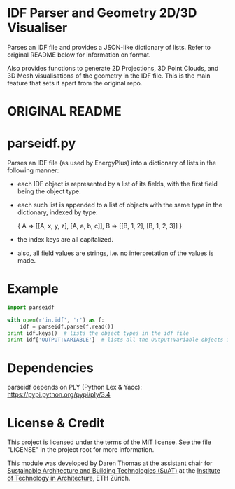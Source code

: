 # IDF Parser and Geometry 2D/3D Visualiser

Parses an IDF file and provides a JSON-like dictionary of lists. Refer to original README below for information on format.

Also provides functions to generate 2D Projections, 3D Point Clouds, and 3D Mesh visualisations of the
geometry in the IDF file. This is the main feature that sets it apart from the original repo.


# ORIGINAL README
# parseidf.py

Parses an IDF file (as used by EnergyPlus) into a dictionary of lists in the following manner:

- each IDF object is represented by a list of its fields, with the first field being the object type.

- each such list is appended to a list of objects with the same type in the dictionary, indexed by type:

   { A => [[A, x, y, z], [A, a, b, c]],
     B => [[B, 1, 2], [B, 1, 2, 3]] }

- the index keys are all capitalized.

- also, all field values are strings, i.e. no interpretation of the values is made.

# Example

```python
import parseidf

with open(r'in.idf', 'r') as f:
    idf = parseidf.parse(f.read())
print idf.keys()  # lists the object types in the idf file
print idf['OUTPUT:VARIABLE']  # lists all the Output:Variable objects in the idf file
```

# Dependencies

parseidf depends on PLY (Python Lex & Yacc): https://pypi.python.org/pypi/ply/3.4

# License & Credit

This project is licensed under the terms of the MIT license. See the file "LICENSE" in the project root for more information.

This module was developed by Daren Thomas at the assistant chair for [Sustainable Architecture and Building Technologies (SuAT)](http://suat.arch.ethz.ch)
at the [Institute of Technology in Architecture](http://ita.arch.ethz.ch), ETH Zürich.

